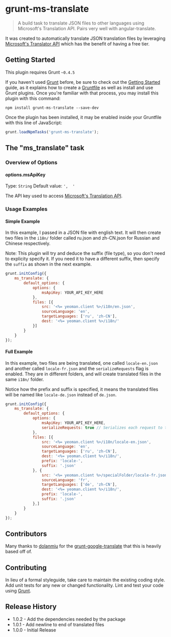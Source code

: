 # grunt-ms-translate

> A build task to translate JSON files to other languages using Microsoft's Translation API. Pairs very well with angular-translate.


It was created to automatically translate JSON translation files by leveraging
[Microsoft's Translator API](https://www.microsoft.com/en-us/translator/getstarted.aspx)
which has the benefit of having a free tier.

## Getting Started
This plugin requires Grunt `~0.4.5`

If you haven't used [Grunt](http://gruntjs.com/) before, be sure to check out the [Getting Started](http://gruntjs.com/getting-started) guide, as it explains how to create a [Gruntfile](http://gruntjs.com/sample-gruntfile) as well as install and use Grunt plugins. Once you're familiar with that process, you may install this plugin with this command:

```shell
npm install grunt-ms-translate --save-dev
```

Once the plugin has been installed, it may be enabled inside your Gruntfile with this line of JavaScript:

```js
grunt.loadNpmTasks('grunt-ms-translate');
```

## The "ms_translate" task

### Overview of Options

#### options.msApiKey
Type: `String`
Default value: `',  '`

The API key used to access [Microsoft's Translation API](https://www.microsoft.com/en-us/translator/getstarted.aspx).

### Usage Examples

#### Simple Example
In this example, I passed in a JSON file with english text. It will then create two files in the ```i18n/``` folder called ru.json and zh-CN.json for Russian and Chinese respectively.

Note: This plugin will try and deduce the suffix (file type), so you don't need to explicity specify it. If you need it to have a different suffix, then specify the ```suffix``` as shown in the next example.

```js
grunt.initConfig({
    ms_translate: {
        default_options: {
            options: {
                msApiKey: YOUR_API_KEY_HERE
            },
            files: [{
                src: '<%= yeoman.client %>/i18n/en.json',
                sourceLanguage: 'en',
                targetLanguages: ['ru', 'zh-CN'],
                dest: '<%= yeoman.client %>/i18n/'
            }]
        }
    }
});
```

#### Full Example
In this example, two files are being translated, one called
```locale-en.json``` and another called ```locale-fr.json``` and the
`serializeRequests` flag is enabled. They are in different folders, and will create
translated files in the same ```i18n/``` folder.

Notice how the prefix and suffix is specified, it means the translated files
will be named like ```locale-de.json``` instead of ```de.json```.

```js
grunt.initConfig({
    ms_translate: {
        default_options: {
            options: {
                msApiKey: YOUR_API_KEY_HERE,
                serializeRequests: true // Serializes each request to the API; slower, but can avoid rate limit errors on free tier
            },
            files: [{
                src: '<%= yeoman.client %>/i18n/locale-en.json',
                sourceLanguage: 'en',
                targetLanguages: ['ru', 'zh-CN'],
                dest: '<%= yeoman.client %>/i18n/',
                prefix: 'locale-',
                suffix: '.json'
            }, {
                src: '<%= yeoman.client %>/specialFolder/locale-fr.json',
                sourceLanguage: 'fr',
                targetLanguages: ['de', 'zh-CN'],
                dest: '<%= yeoman.client %>/i18n/',
                prefix: 'locale-',
                suffix: '.json'
            },]
        }
    }
});
```

## Contributors
Many thanks to [dolanmiu](https://github.com/dolanmiu) for the
[grunt-google-translate](https://github.com/dolanmiu/grunt-google-translate)
that this is heavily based off of.

## Contributing
In lieu of a formal styleguide, take care to maintain the existing coding style. Add unit tests for any new or changed functionality. Lint and test your code using [Grunt](http://gruntjs.com/).

## Release History

* 1.0.2 - Add the dependencies needed by the package
* 1.0.1 - Add newline to end of translated files
* 1.0.0 - Initial Release

